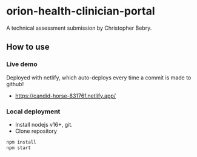 # orion-health-clinician-portal
A technical assessment submission by Christopher Bebry.  

## How to use

### Live demo
Deployed with netlify, which auto-deploys every time a commit is made to github!

* https://candid-horse-83176f.netlify.app/

### Local deployment
* Install nodejs v16+, git.
* Clone repository

```sh
npm install
npm start
```
